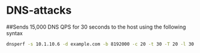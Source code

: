 # DNS-attacks
##Sends 15,000 DNS QPS for 30 seconds to the host using the following syntax
```bash
dnsperf -s 10.1.10.6 -d example.com -b 8192000 -c 20 -t 30 -T 20 -l 30 -q 1000000 -Q 15000
```
